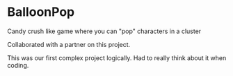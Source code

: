 # BalloonPop
Candy crush like game where you can "pop" characters in a cluster

Collaborated with a partner on this project.

This was our first complex project logically. Had to really think about it when coding. 

